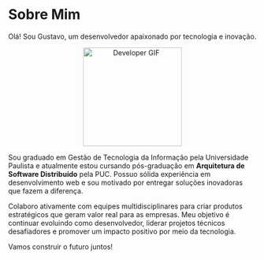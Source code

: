 # Sobre Mim

Olá! Sou Gustavo, um desenvolvedor apaixonado por tecnologia e inovação.

<p align="center">
  <img src="https://media1.tenor.com/m/Ug6cbVA1ZsMAAAAd/developer.gif" width="200" alt="Developer GIF" />
</p>

Sou graduado em Gestão de Tecnologia da Informação pela Universidade Paulista e atualmente estou cursando pós-graduação em **Arquitetura de Software Distribuído** pela PUC. Possuo sólida experiência em desenvolvimento web e sou motivado por entregar soluções inovadoras que fazem a diferença.

Colaboro ativamente com equipes multidisciplinares para criar produtos estratégicos que geram valor real para as empresas. Meu objetivo é continuar evoluindo como desenvolvedor, liderar projetos técnicos desafiadores e promover um impacto positivo por meio da tecnologia.

Vamos construir o futuro juntos!
